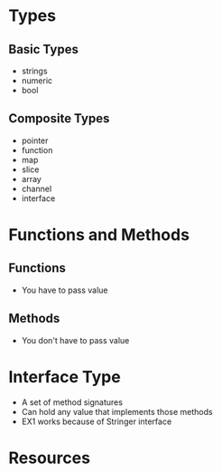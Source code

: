 
# Types
## Basic Types
- strings
- numeric
- bool

## Composite Types
- pointer
- function
- map
- slice
- array
- channel
- interface

# Functions and Methods
## Functions
- You have to pass value

## Methods
- You don't have to pass value

# Interface Type
- A set of method signatures
- Can hold any value that implements those methods
- EX1 works because of Stringer interface


# Resources



